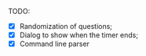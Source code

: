 TODO:
- [x] Randomization of questions; 
- [x] Dialog to show when the timer ends;
- [x] Command line parser
